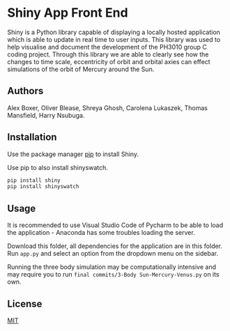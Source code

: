 # Shiny App Front End

Shiny is a Python library capable of displaying a locally hosted application which is able to update in real time to user inputs. This library was used to help visualise and document the development of the PH3010 group C coding project. Through this library we are able to clearly see how the changes to time scale, eccentricity of orbit and orbital axies can effect simulations of the orbit of Mercury around the Sun.

## Authors

Alex Boxer, Oliver Blease, Shreya Ghosh, Carolena Lukaszek, Thomas Mansfield, Harry Nsubuga.

## Installation

Use the package manager [pip](https://pip.pypa.io/en/stable/) to install Shiny.

Use pip to also install shinyswatch.

```bash
pip install shiny
pip install shinyswatch
```

## Usage

It is recommended to use Visual Studio Code of Pycharm to be able to load the application - Anaconda has some troubles loading the server.

Download this folder, all dependencies for the application are in this folder. Run ```app.py``` and select an option from the dropdown menu on the sidebar. 

Running the three body simulation may be computationally intensive and may require you to run ```final commits/3-Body Sun-Mercury-Venus.py``` on its own.

## License

[MIT](https://choosealicense.com/licenses/mit/)

